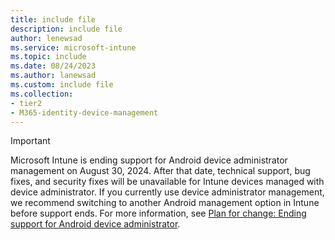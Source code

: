 ```yaml
---
title: include file
description: include file
author: lenewsad
ms.service: microsoft-intune
ms.topic: include
ms.date: 08/24/2023
ms.author: lanewsad
ms.custom: include file
ms.collection:
- tier2
- M365-identity-device-management
---
```


> [!IMPORTANT]
> Microsoft Intune is ending support for Android device administrator management on August 30, 2024. After that date, technical support, bug fixes, and security fixes will be unavailable for Intune devices managed with device administrator. If you currently use device administrator management, we recommend switching to another Android management option in Intune before support ends. For more information, see [Plan for change: Ending support for Android device administrator](../fundamentals/whats-new.md#notices).   
